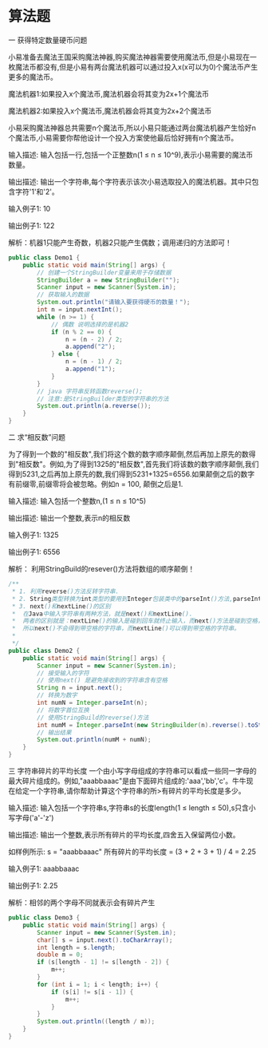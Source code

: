 # 算法题

一 获得特定数量硬币问题

小易准备去魔法王国采购魔法神器,购买魔法神器需要使用魔法币,但是小易现在一枚魔法币都没有,但是小易有两台魔法机器可以通过投入x(x可以为0)个魔法币产生更多的魔法币。

魔法机器1:如果投入x个魔法币,魔法机器会将其变为2x+1个魔法币

魔法机器2:如果投入x个魔法币,魔法机器会将其变为2x+2个魔法币

小易采购魔法神器总共需要n个魔法币,所以小易只能通过两台魔法机器产生恰好n个魔法币,小易需要你帮他设计一个投入方案使他最后恰好拥有n个魔法币。

输入描述: 输入包括一行,包括一个正整数n(1 ≤ n ≤ 10^9),表示小易需要的魔法币数量。

输出描述: 输出一个字符串,每个字符表示该次小易选取投入的魔法机器。其中只包含字符'1'和'2'。

输入例子1: 10

输出例子1: 122


解析：机器1只能产生奇数，机器2只能产生偶数；调用递归的方法即可！

```java
public class Demo1 {
	public static void main(String[] args) {
		// 创建一个StringBuilder变量来用于存储数据
		StringBuilder a = new StringBuilder("");
		Scanner input = new Scanner(System.in);
		// 获取输入的数据
		System.out.println("请输入要获得硬币的数量！");
		int n = input.nextInt();
		while (n >= 1) {
			// 偶数 说明选择的是机器2
			if (n % 2 == 0) {
				n = (n - 2) / 2;
				a.append("2");
			} else {
				n = (n - 1) / 2;
				a.append("1");
			}
		}
		// java 字符串反转函数reverse(); 
		// 注意:是StringBuilder类型的字符串的方法
		System.out.println(a.reverse());
	}
}
```

二 求“相反数”问题

为了得到一个数的"相反数",我们将这个数的数字顺序颠倒,然后再加上原先的数得到"相反数"。例如,为了得到1325的"相反数",首先我们将该数的数字顺序颠倒,我们得到5231,之后再加上原先的数,我们得到5231+1325=6556.如果颠倒之后的数字有前缀零,前缀零将会被忽略。例如n = 100, 颠倒之后是1.

输入描述: 输入包括一个整数n,(1 ≤ n ≤ 10^5)

输出描述: 输出一个整数,表示n的相反数

输入例子1: 1325

输出例子1: 6556

解析： 利用StringBuild的resever()方法将数组的顺序颠倒！

```java
/**
 * 1. 利用reverse()方法反转字符串.
 * 2. String类型转换为int类型的要用到Integer包装类中的parseInt()方法,parseInt()方法参数必须是字符串
 * 3. next()和nextLine()的区别
 * 	在Java中输入字符串有两种方法，就是next()和nextLine().
 * 	两者的区别就是：nextLine()的输入是碰到回车就终止输入，而next()方法是碰到空格，回车，Tab键都会被视为终止符。
 * 	所以next()不会得到带空格的字符串，而nextLine()可以得到带空格的字符串。
 *
 */
public class Demo2 {
	public static void main(String[] args) {
		Scanner input = new Scanner(System.in);
		// 接受输入的字符
		// 使用next() 是避免接收到的字符串含有空格
		String n = input.next();
		// 转换为数字
		int numN = Integer.parseInt(n);
		// 将数字首位互换
		// 使用StringBuild的reverse()方法
		int numM = Integer.parseInt(new StringBuilder(n).reverse().toString());
		// 输出结果
		System.out.println(numM + numN);
	}
}
```

三 字符串碎片的平均长度
一个由小写字母组成的字符串可以看成一些同一字母的最大碎片组成的。例如,"aaabbaaac"是由下面碎片组成的:'aaa','bb','c'。牛牛现在给定一个字符串,请你帮助计算这个字符串的所>有碎片的平均长度是多少。

输入描述: 输入包括一个字符串s,字符串s的长度length(1 ≤ length ≤ 50),s只含小写字母('a'-'z')

输出描述: 输出一个整数,表示所有碎片的平均长度,四舍五入保留两位小数。

如样例所示: s = "aaabbaaac" 所有碎片的平均长度 = (3 + 2 + 3 + 1) / 4 = 2.25

输入例子1: aaabbaaac

输出例子1: 2.25

解析：相邻的两个字母不同就表示会有碎片产生

```java
public class Demo3 {
	public static void main(String[] args) {
		Scanner input = new Scanner(System.in);
		char[] s = input.next().toCharArray();
		int length = s.length;
		double m = 0;
		if (s[length - 1] != s[length - 2]) {
			m++;
		}
		for (int i = 1; i < length; i++) {
			if (s[i] != s[i - 1]) {
				m++;
			}
		}
		System.out.println((length / m));
	}
}
```